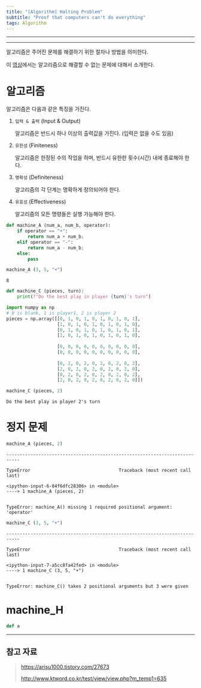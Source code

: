```yaml
---
title: "[Algorithm] Halting Problem"
subtitle: "Proof that computers can't do everything"
tags: Algorithm
---
```








---









---





알고리즘은 주어진 문제를 해결하기 위한 절차나 방법을 의미한다.

이 [영상](https://www.youtube.com/watch?v=92WHN-pAFCs&ab_channel=udiprod)에서는 알고리즘으로 해결할 수 없는 문제에 대해서 소개한다.



# 알고리즘

알고리즘은 다음과 같은 특징을 가진다.

1. `입력 & 출력` (Input & Output)

   알고리즘은 반드시 하나 이상의 출력값을 가진다. (입력은 없을 수도 있음)

1. `유한성` (Finiteness)

   알고리즘은 한정된 수의 작업을 하며, 반드시 유한한 횟수(시간) 내에 종료해야 한다.

3. `명확성` (Definiteness)

   알고리즘의 각 단계는 명확하게 정의되어야 한다.

4. `유효성` (Effectiveness)

   알고리즘의 모든 명령들은 실행 가능해야 한다.











```python
def machine_A (num_a, num_b, operator):
    if operator == "+":
        return num_a + num_b;
    elif operator == "-":
        return num_a - num_b;
    else:
        pass
```


```python
machine_A (3, 5, "+")
```


    8




```python
def machine_C (pieces, turn):
    print(f"Do the best play in player {turn}'s turn")
```


```python
import numpy as np
# 0 is blank, 1 is player1, 2 is player 2
pieces = np.array([[0, 1, 0, 1, 0, 1, 0, 1, 0, 1],
                   [1, 0, 1, 0, 1, 0, 1, 0, 1, 0],
                   [0, 1, 0, 1, 0, 1, 0, 1, 0, 1],
                   [1, 0, 1, 0, 1, 0, 1, 0, 1, 0],
                  
                   [0, 0, 0, 0, 0, 0, 0, 0, 0, 0],
                   [0, 0, 0, 0, 0, 0, 0, 0, 0, 0],
                  
                   [0, 2, 0, 2, 0, 2, 0, 2, 0, 2],
                   [2, 0, 2, 0, 2, 0, 2, 0, 2, 0],
                   [0, 2, 0, 2, 0, 2, 0, 2, 0, 2],
                   [2, 0, 2, 0, 2, 0, 2, 0, 2, 0]])
```


```python
machine_C (pieces, 2)
```

    Do the best play in player 2's turn





# 정지 문제

```python
machine_A (pieces, 2)
```


    ---------------------------------------------------------------------------
    
    TypeError                                 Traceback (most recent call last)
    
    <ipython-input-6-84f6dfc28306> in <module>
    ----> 1 machine_A (pieces, 2)


    TypeError: machine_A() missing 1 required positional argument: 'operator'



```python
machine_C (3, 5, "+")
```


    ---------------------------------------------------------------------------
    
    TypeError                                 Traceback (most recent call last)
    
    <ipython-input-7-a5cc8fa42fed> in <module>
    ----> 1 machine_C (3, 5, "+")


    TypeError: machine_C() takes 2 positional arguments but 3 were given





# machine_H



```python
def a
```





















---

## 참고 자료

> https://arisu1000.tistory.com/27673
>
> http://www.ktword.co.kr/test/view/view.php?m_temp1=635

